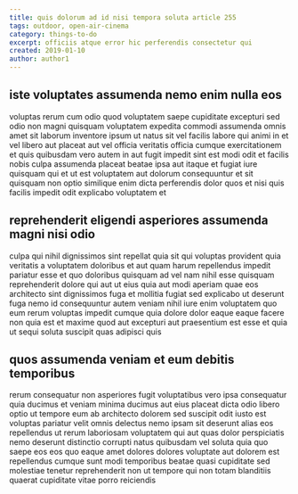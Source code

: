 ```yaml
---
title: quis dolorum ad id nisi tempora soluta article 255
tags: outdoor, open-air-cinema
category: things-to-do
excerpt: officiis atque error hic perferendis consectetur qui
created: 2019-01-10
author: author1
---
```


## iste voluptates assumenda nemo enim nulla eos

voluptas rerum cum odio quod voluptatem saepe cupiditate excepturi sed odio non magni quisquam voluptatem expedita commodi assumenda omnis amet sit laborum inventore ipsum ut natus sit vel facilis labore qui animi in et vel libero aut placeat aut vel officia veritatis officia cumque exercitationem et quis quibusdam vero autem in aut fugit impedit sint est modi odit et facilis nobis culpa assumenda placeat beatae ipsa aut itaque et fugiat iure quisquam qui et ut est voluptatem aut dolorum consequuntur et sit quisquam non optio similique enim dicta perferendis dolor quos et nisi quis facilis impedit odit explicabo voluptatem et

## reprehenderit eligendi asperiores assumenda magni nisi odio

culpa qui nihil dignissimos sint repellat quia sit qui voluptas provident quia veritatis a voluptatem doloribus et aut quam harum repellendus impedit pariatur esse et quo doloribus quisquam ad vel nam nihil esse quisquam reprehenderit dolore qui aut ut eius quia aut modi aperiam quae eos architecto sint dignissimos fuga et mollitia fugiat sed explicabo ut deserunt fuga nemo id consequuntur autem veniam nihil iure enim voluptatem quo eum rerum voluptas impedit cumque quia dolore dolor eaque eaque facere non quia est et maxime quod aut excepturi aut praesentium est esse et quia ut sequi soluta suscipit quas adipisci quis

## quos assumenda veniam et eum debitis temporibus

rerum consequatur non asperiores fugit voluptatibus vero ipsa consequatur quia ducimus et veniam minima ducimus aut eius placeat dicta odio libero optio ut tempore eum ab architecto dolorem sed suscipit odit iusto est voluptas pariatur velit omnis delectus nemo ipsam sit deserunt alias eos repellendus ut rerum laboriosam voluptatem qui aut quas dolor perspiciatis nemo deserunt distinctio corrupti natus quibusdam vel soluta quia quo saepe eos eos quo eaque amet dolores dolores voluptate aut dolorem est repellendus cumque sunt modi temporibus beatae quasi cupiditate sed molestiae tenetur reprehenderit non ut tempore qui non totam blanditiis quaerat cupiditate vitae porro reiciendis
